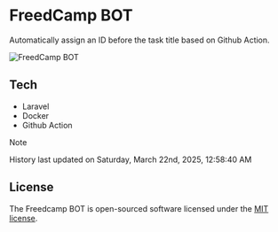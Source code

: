 # FreedCamp BOT

Automatically assign an ID before the task title based on Github Action.

![FreedCamp BOT](https://repository-images.githubusercontent.com/737932867/7d34798b-2680-471c-b089-a78a718d3d6a)

## Tech

- Laravel
- Docker
- Github Action

> [!NOTE]  
> History last updated on Saturday, March 22nd, 2025, 12:58:40 AM

## License

The Freedcamp BOT is open-sourced software licensed under the [MIT license](https://opensource.org/licenses/MIT).
